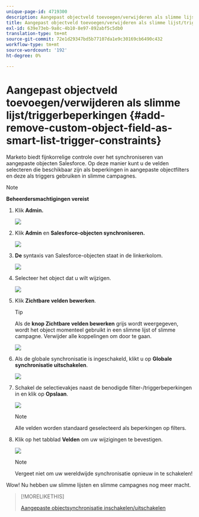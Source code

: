 ```yaml
---
unique-page-id: 4719300
description: Aangepast objectveld toevoegen/verwijderen als slimme lijst/triggerbeperkingen - Marketo Docs - Productdocumentatie
title: Aangepast objectveld toevoegen/verwijderen als slimme lijst/triggerbeperkingen
exl-id: 639e73eb-9a8c-4b10-8e97-892abf5c5db0
translation-type: tm+mt
source-git-commit: 72e1d29347bd5b77107da1e9c30169cb6490c432
workflow-type: tm+mt
source-wordcount: '192'
ht-degree: 0%

---
```


# Aangepast objectveld toevoegen/verwijderen als slimme lijst/triggerbeperkingen {#add-remove-custom-object-field-as-smart-list-trigger-constraints}

Marketo biedt fijnkorrelige controle over het synchroniseren van aangepaste objecten Salesforce. Op deze manier kunt u de velden selecteren die beschikbaar zijn als beperkingen in aangepaste objectfilters en deze als triggers gebruiken in slimme campagnes.

>[!NOTE]
>
>**Beheerdersmachtigingen vereist**

1. Klik **Admin.**

   ![](assets/image2014-12-10-13-3a9-3a47.png)

1. Klik **Admin** en **Salesforce-objecten synchroniseren.**

   ![](assets/image2015-12-11-15-3a11-3a41.png)

1. **De** syntaxis van Salesforce-objecten staat in de linkerkolom.

   ![](assets/image2015-12-11-15-3a15-3a15.png)

1. Selecteer het object dat u wilt wijzigen.

   ![](assets/image2014-12-10-13-3a10-3a11.png)

1. Klik **Zichtbare velden bewerken**.

   >[!TIP]
   >
   >Als de **knop Zichtbare velden bewerken** grijs wordt weergegeven, wordt het object momenteel gebruikt in een slimme lijst of slimme campagne. Verwijder alle koppelingen om door te gaan.

   ![](assets/image2014-12-10-13-3a10-3a25.png)

1. Als de globale synchronisatie is ingeschakeld, klikt u op **Globale synchronisatie uitschakelen**.

   ![](assets/image2014-12-10-13-3a10-3a36.png)

1. Schakel de selectievakjes naast de benodigde filter-/triggerbeperkingen in en klik op **Opslaan**.

   ![](assets/image2014-12-10-13-3a10-3a47.png)

   >[!NOTE]
   >
   >Alle velden worden standaard geselecteerd als beperkingen op filters.

1. Klik op het tabblad **Velden** om uw wijzigingen te bevestigen.

   ![](assets/image2014-12-10-13-3a10-3a56.png)

   >[!NOTE]
   >
   >Vergeet niet om uw wereldwijde synchronisatie opnieuw in te schakelen!

Wow! Nu hebben uw slimme lijsten en slimme campagnes nog meer macht.

>[!MORELIKETHIS]
>
>[Aangepaste objectsynchronisatie inschakelen/uitschakelen](/help/marketo/product-docs/crm-sync/salesforce-sync/setup/optional-steps/enable-disable-custom-object-sync.md)
